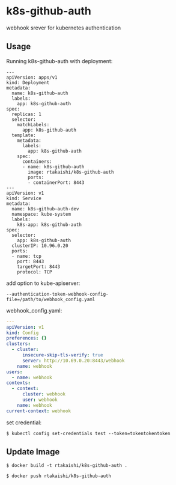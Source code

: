 # k8s-github-auth

webhook srever for kubernetes authentication

## Usage

Running k8s-github-auth with deployment:

```
---
apiVersion: apps/v1
kind: Deployment
metadata:
  name: k8s-github-auth
  labels:
    app: k8s-github-auth
spec:
  replicas: 1
  selector:
    matchLabels:
      app: k8s-github-auth
  template:
    metadata:
      labels:
        app: k8s-github-auth
    spec:
      containers:
      - name: k8s-github-auth
        image: rtakaishi/k8s-github-auth
        ports:
        - containerPort: 8443
---
apiVersion: v1
kind: Service
metadata:
  name: k8s-github-auth-dev
  namespace: kube-system
  labels:
    k8s-app: k8s-github-auth
spec:
  selector:
    app: k8s-github-auth
  clusterIP: 10.96.0.20
  ports:
  - name: tcp
    port: 8443
    targetPort: 8443
    protocol: TCP

```

add option to kube-apiserver:

```
--authentication-token-webhook-config-file=/path/to/webhook_config.yaml
```

webhook_config.yaml:

```yaml
---
apiVersion: v1
kind: Config
preferences: {}
clusters:
  - cluster:
      insecure-skip-tls-verify: true
      server: http://10.69.0.20:8443/webhook
    name: webhook
users:
  - name: webhook
contexts:
  - context:
      cluster: webhook
      user: webhook
    name: webhook
current-context: webhook
```

set credential:

```
$ kubectl config set-credentials test --token=tokentokentoken
```

## Update Image

```
$ docker build -t rtakaishi/k8s-github-auth .
```

```
$ docker push rtakaishi/k8s-github-auth
```

